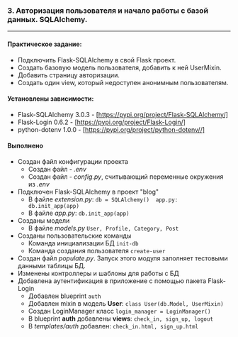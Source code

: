 ### 3. Авторизация пользователя и начало работы с базой данных. SQLAlchemy.

---

#### Практическое задание:

* Подключить Flask-SQLAlchemy в свой Flask проект.
* Создать базовую модель пользователя, добавить к ней UserMixin.
* Добавить страницу авторизации.
* Создать один view, который недоступен анонимным пользователям.

#### Установлены зависимости:

* Flask-SQLAlchemy 3.0.3 - [https://pypi.org/project/Flask-SQLAlchemy/]
* Flask-Login 0.6.2 - [https://pypi.org/project/Flask-Login/]
* python-dotenv 1.0.0 - [https://pypi.org/project/python-dotenv//]

#### Выполнено

* Создан файл конфигурации проекта
  * Создан файл - _.env_
  * Создан файл - _config.py_, считывающий переменные окружения из _.env_
* Подключен Flask-SQLAlchemy в проект "blog"
  * В файле _extension.py_: `db = SQLAlchemy()  app.py: db.init_app(app)`
  * В файле _app.py_: `db.init_app(app)`
* Созданы модели
  * В файле _models.py_ `User, Profile, Category, Post`
* Созданы пользовательские команды
  * Команда инициализации БД `init-db`
  * Команда создания пользователя `create-user`
* Создан файл _populate.py_. Запуск этого модуля заполняет тестовыми данными таблицы БД.
* Изменены контроллеры и шаблоны для работы с БД
* Добавлена аутентификация в приложение с помощью пакета Flask-Login
  * Добавлен blueprint `auth`
  * Добавлен mixin в модель **User**: `class User(db.Model, UserMixin)`
  * Создан LoginManager класс `login_manager = LoginManager()`
  * В blueprint **auth** добавлены **views**: `check_in, sign_up, logout`
  * В _templates/auth_ добавлен: `check_in.html, sign_up.html`
